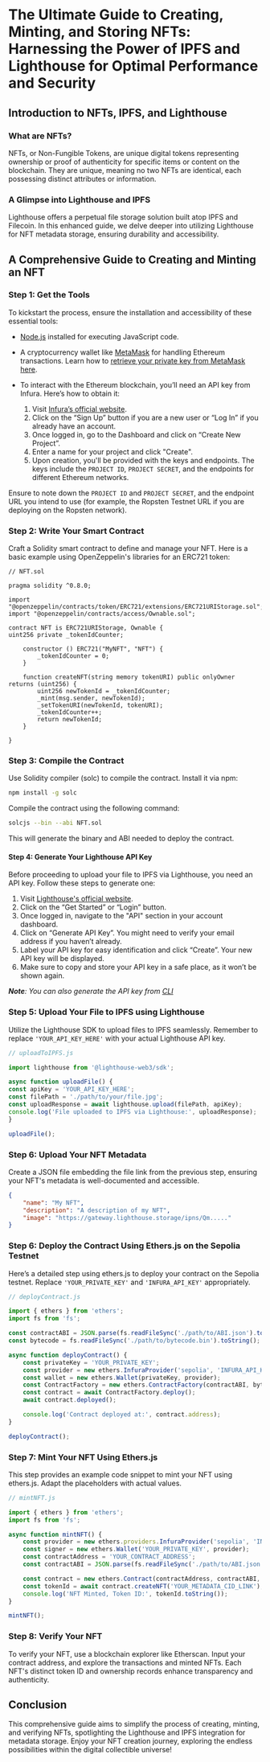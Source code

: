 # The Ultimate Guide to Creating, Minting, and Storing NFTs: Harnessing the Power of IPFS and Lighthouse for Optimal Performance and Security

## Introduction to NFTs, IPFS, and Lighthouse

### What are NFTs?

NFTs, or Non-Fungible Tokens, are unique digital tokens representing ownership or proof of authenticity for specific items or content on the blockchain. They are unique, meaning no two NFTs are identical, each possessing distinct attributes or information.

### A Glimpse into Lighthouse and IPFS

Lighthouse offers a perpetual file storage solution built atop IPFS and Filecoin. In this enhanced guide, we delve deeper into utilizing Lighthouse for NFT metadata storage, ensuring durability and accessibility.

## A Comprehensive Guide to Creating and Minting an NFT

### Step 1: Get the Tools

To kickstart the process, ensure the installation and accessibility of these essential tools:

- [Node.js](https://nodejs.org/) installed for executing JavaScript code.
- A cryptocurrency wallet like [MetaMask](https://metamask.io/download.html) for handling Ethereum transactions. Learn how to [retrieve your private key from MetaMask here](https://support.metamask.io/hc/en-us/articles/360015289632-How-to-export-an-account-s-private-key#:~:text=On%20the%20'Account%20details'%20page,private%20key%20to%20your%20clipboard.).
- To interact with the Ethereum blockchain, you’ll need an API key from Infura. Here’s how to obtain it:

    1. Visit [Infura’s official website](https://infura.io/).
    2. Click on the “Sign Up” button if you are a new user or “Log In” if you already have an account.
    3. Once logged in, go to the Dashboard and click on “Create New Project”.
    4. Enter a name for your project and click "Create".
    5. Upon creation, you'll be provided with the keys and endpoints. The keys include the `PROJECT ID`, `PROJECT SECRET`, and the endpoints for different Ethereum networks.

Ensure to note down the `PROJECT ID` and `PROJECT SECRET`, and the endpoint URL you intend to use (for example, the Ropsten Testnet URL if you are deploying on the Ropsten network).


### Step 2: Write Your Smart Contract

Craft a Solidity smart contract to define and manage your NFT. Here is a basic example using OpenZeppelin's libraries for an ERC721 token:

```solidity
// NFT.sol

pragma solidity ^0.8.0;

import "@openzeppelin/contracts/token/ERC721/extensions/ERC721URIStorage.sol";
import "@openzeppelin/contracts/access/Ownable.sol";

contract NFT is ERC721URIStorage, Ownable {
uint256 private _tokenIdCounter;

    constructor () ERC721("MyNFT", "NFT") {
        _tokenIdCounter = 0;
    }

    function createNFT(string memory tokenURI) public onlyOwner returns (uint256) {
        uint256 newTokenId = _tokenIdCounter;
        _mint(msg.sender, newTokenId);
        _setTokenURI(newTokenId, tokenURI);
        _tokenIdCounter++;
        return newTokenId;
    }

}
```

### Step 3: Compile the Contract

Use Solidity compiler (solc) to compile the contract. Install it via npm:

```bash
npm install -g solc
```

Compile the contract using the following command:

```bash
solcjs --bin --abi NFT.sol
```

This will generate the binary and ABI needed to deploy the contract.

#### Step 4: Generate Your Lighthouse API Key

Before proceeding to upload your file to IPFS via Lighthouse, you need an API key. Follow these steps to generate one:

1. Visit [Lighthouse's official website](https://lighthouse.storage/).
2. Click on the “Get Started” or “Login” button.
3. Once logged in, navigate to the "API" section in your account dashboard.
4. Click on “Generate API Key”. You might need to verify your email address if you haven’t already.
5. Label your API key for easy identification and click “Create”. Your new API key will be displayed.
6. Make sure to copy and store your API key in a safe place, as it won’t be shown again.

***Note**: You can also generate the API key from [CLI](https://docs.lighthouse.storage/lighthouse-1/how-to/create-an-api-key)*


### Step 5: Upload Your File to IPFS using Lighthouse

Utilize the Lighthouse SDK to upload files to IPFS seamlessly. Remember to replace `'YOUR_API_KEY_HERE'` with your actual Lighthouse API key.

```javascript
// uploadToIPFS.js

import lighthouse from '@lighthouse-web3/sdk';

async function uploadFile() {
const apiKey = 'YOUR_API_KEY_HERE';
const filePath = './path/to/your/file.jpg';
const uploadResponse = await lighthouse.upload(filePath, apiKey);
console.log('File uploaded to IPFS via Lighthouse:', uploadResponse);
}

uploadFile();
```

### Step 6: Upload Your NFT Metadata

Create a JSON file embedding the file link from the previous step, ensuring your NFT's metadata is well-documented and accessible.

```json
{
    "name": "My NFT",
    "description": "A description of my NFT",
    "image": "https://gateway.lighthouse.storage/ipns/Qm....."
}
```

### Step 6: Deploy the Contract Using Ethers.js on the Sepolia Testnet

Here’s a detailed step using ethers.js to deploy your contract on the Sepolia testnet. Replace `'YOUR_PRIVATE_KEY'` and `'INFURA_API_KEY'` appropriately.

```javascript
// deployContract.js

import { ethers } from 'ethers';
import fs from 'fs';

const contractABI = JSON.parse(fs.readFileSync('./path/to/ABI.json').toString());
const bytecode = fs.readFileSync('./path/to/bytecode.bin').toString();

async function deployContract() {
    const privateKey = 'YOUR_PRIVATE_KEY';
    const provider = new ethers.InfuraProvider('sepolia', 'INFURA_API_KEY');
    const wallet = new ethers.Wallet(privateKey, provider);
    const ContractFactory = new ethers.ContractFactory(contractABI, bytecode, wallet);
    const contract = await ContractFactory.deploy();
    await contract.deployed();

    console.log('Contract deployed at:', contract.address);
}

deployContract();
```

### Step 7: Mint Your NFT Using Ethers.js

This step provides an example code snippet to mint your NFT using ethers.js. Adapt the placeholders with actual values.

```javascript
// mintNFT.js

import { ethers } from 'ethers';
import fs from 'fs';

async function mintNFT() {
    const provider = new ethers.providers.InfuraProvider('sepolia', 'INFURA_API_KEY');
    const signer = new ethers.Wallet('YOUR_PRIVATE_KEY', provider);
    const contractAddress = 'YOUR_CONTRACT_ADDRESS';
    const contractABI = JSON.parse(fs.readFileSync('./path/to/ABI.json').toString());

    const contract = new ethers.Contract(contractAddress, contractABI, signer);
    const tokenId = await contract.createNFT('YOUR_METADATA_CID_LINK');
    console.log('NFT Minted, Token ID:', tokenId.toString());
}

mintNFT();
```

### Step 8: Verify Your NFT

To verify your NFT, use a blockchain explorer like Etherscan. Input your contract address, and explore the transactions and minted NFTs. Each NFT's distinct token ID and ownership records enhance transparency and authenticity.

## Conclusion

This comprehensive guide aims to simplify the process of creating, minting, and verifying NFTs, spotlighting the Lighthouse and IPFS integration for metadata storage. Enjoy your NFT creation journey, exploring the endless possibilities within the digital collectible universe!
